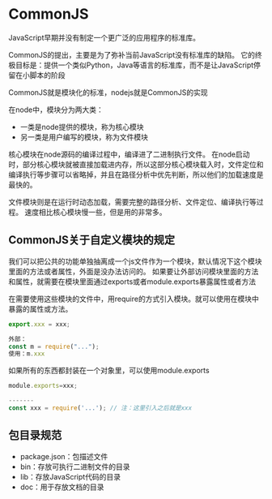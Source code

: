 # CommonJS

JavaScript早期并没有制定一个更广泛的应用程序的标准库。

CommonJS的提出，主要是为了弥补当前JavaScript没有标准库的缺陷。
它的终极目标是：提供一个类似Python，Java等语言的标准库，而不是让JavaScript停留在小脚本的阶段

CommonJS就是模块化的标准，nodejs就是CommonJS的实现

在node中，模块分为两大类：
- 一类是node提供的模块，称为核心模块
- 另一类是用户编写的模块，称为文件模块

核心模块在node源码的编译过程中，编译进了二进制执行文件。
在node启动时，部分核心模块就被直接加载进内存，所以这部分核心模块载入时，文件定位和编译执行等步骤可以省略掉，并且在路径分析中优先判断，所以他们的加载速度是最快的。

文件模块则是在运行时动态加载，需要完整的路径分析、文件定位、编译执行等过程。
速度相比核心模块慢一些，但是用的非常多。

## CommonJS关于自定义模块的规定

我们可以把公共的功能单独抽离成一个js文件作为一个模块，默认情况下这个模块里面的方法或者属性，外面是没办法访问的。
如果要让外部访问模块里面的方法和属性，就需要在模块里面通过exports或者module.exports暴露属性或者方法

在需要使用这些模块的文件中，用require的方式引入模块。就可以使用在模块中暴露的属性或方法。

```js
export.xxx = xxx;

外部：
const m = require("...");
使用：m.xxx
```

如果所有的东西都封装在一个对象里，可以使用module.exports
```js
module.exports=xxx;

-------
const xxx = require('...'); // 注：这里引入之后就是xxx
```

## 包目录规范

- package.json：包描述文件
- bin：存放可执行二进制文件的目录
- lib：存放JavaScript代码的目录
- doc：用于存放文档的目录